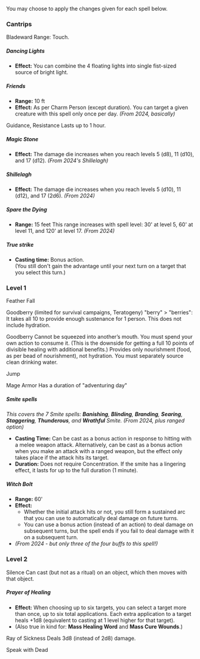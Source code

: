 You may choose to apply the changes given for each spell below.

### Cantrips

Bladeward
Range: Touch.

##### Dancing Lights
+ **Effect:** You can combine the 4 floating lights into single fist-sized source of bright light. 

##### Friends
+ **Range:** 10 ft
+ **Effect:** As per Charm Person (except duration). You can target a given creature with this spell only once per day. *(From 2024, basically)*

<!--
This spell amplifies your goodwill. You gain advantage on Charisma checks made to deal openly and honestly with one target creature. This precludes most Deception or Intimidation checks. The creature does not automatically realize that you used magic to influence it. The creature cannot be affected by this spell again for 24 hours.
-->

Guidance, Resistance
Lasts up to 1 hour.

##### Magic Stone
+ **Effect:** The damage die increases when you reach levels 5 (d8), 11 (d10), and 17 (d12). *(From 2024's Shillelagh)*

##### Shillelagh
+ **Effect:** The damage die increases when you reach levels 5 (d10), 11 (d12), and 17 (2d6). *(From 2024)*

##### Spare the Dying
+ **Range:** 15 feet  This range increases with spell level: 30' at level 5, 60' at level 11, and 120' at level 17.  *(From 2024)*

##### True strike
* **Casting time:** Bonus action.  
  (You still don't gain the advantage until your next turn on a target that you select this turn.)

### Level 1

Feather Fall 


Goodberry (limited for survival campaigns, Teratogeny)
 "berry" > "berries": It takes all 10 to provide enough sustenance for 1 person.  This does not include hydration.

Goodberry
Cannot be squeezed into another’s mouth. You must spend your own action to consume it. (This is the downside for getting a full 10 points of divisible healing with additional benefits.)
Provides only nourishment (food, as per bead of nourishment), not hydration. You must separately source clean drinking water.


Jump

Mage Armor
Has a duration of "adventuring day"

##### Smite spells
*This covers the 7 Smite spells: **Banishing**, **Blinding**, **Branding**, **Searing**, **Staggering**, **Thunderous**, and **Wrathful** Smite.*  *(From 2024, plus ranged option)*

+ **Casting Time:** Can be cast as a bonus action in response to hitting with a melee weapon attack. Alternatively, can be cast as a bonus action when you make an attack with a ranged weapon, but the effect only takes place if the attack hits its target.
+ **Duration:** Does not require Concentration. If the smite has a lingering effect, it lasts for up to the full duration (1 minute).

##### Witch Bolt
* **Range:** 60'
* **Effect:** 
	* Whether the initial attack hits or not, you still form a sustained arc that you can use to automatically deal damage on future turns. 
	* You can use a bonus action (instead of an action) to deal damage on subsequent turns, but the spell ends if you fail to deal damage with it on a subsequent turn.  
* *(From 2024 - but only three of the four buffs to this spell!)*

### Level 2

Silence
Can cast (but not as a ritual) on an object, which then moves with that object.

##### Prayer of Healing
+ **Effect:** When choosing up to six targets, you can select a target more than once, up to six total applications. Each extra application to a target heals +1d8 (equivalent to casting at 1 level higher for that target).
+ (Also true in kind for: **Mass Healing Word** and **Mass Cure Wounds**.)

Ray of Sickness
Deals 3d8 (instead of 2d8) damage.

Speak with Dead
